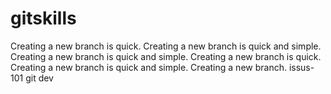 # gitskills
Creating a new branch is quick.
Creating a new branch is quick and simple.
Creating a new branch is quick and simple.
Creating a new branch is quick.
Creating a new branch is quick and simple.
Creating a new branch.
issus-101
git dev
